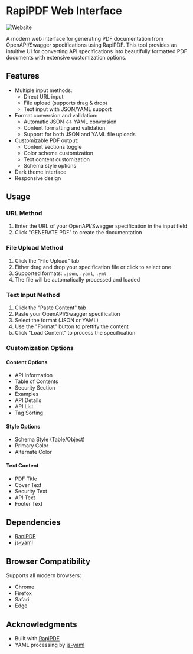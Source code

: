 # RapiPDF Web Interface

[![Website](https://img.shields.io/badge/Open-Website-blue?style=for-the-badge)](https://jyotiraditya.dev/rapipdf/)

A modern web interface for generating PDF documentation from OpenAPI/Swagger specifications using RapiPDF. This tool provides an intuitive UI for converting API specifications into beautifully formatted PDF documents with extensive customization options.

## Features

- Multiple input methods:
  - Direct URL input
  - File upload (supports drag & drop)
  - Text input with JSON/YAML support
- Format conversion and validation:
  - Automatic JSON ↔ YAML conversion
  - Content formatting and validation
  - Support for both JSON and YAML file uploads
- Customizable PDF output:
  - Content sections toggle
  - Color scheme customization
  - Text content customization
  - Schema style options
- Dark theme interface
- Responsive design

## Usage

### URL Method
1. Enter the URL of your OpenAPI/Swagger specification in the input field
2. Click "GENERATE PDF" to create the documentation

### File Upload Method
1. Click the "File Upload" tab
2. Either drag and drop your specification file or click to select one
3. Supported formats: `.json`, `.yaml`, `.yml`
4. The file will be automatically processed and loaded

### Text Input Method
1. Click the "Paste Content" tab
2. Paste your OpenAPI/Swagger specification
3. Select the format (JSON or YAML)
4. Use the "Format" button to prettify the content
5. Click "Load Content" to process the specification

### Customization Options

#### Content Options
- API Information
- Table of Contents
- Security Section
- Examples
- API Details
- API List
- Tag Sorting

#### Style Options
- Schema Style (Table/Object)
- Primary Color
- Alternate Color

#### Text Content
- PDF Title
- Cover Text
- Security Text
- API Text
- Footer Text

## Dependencies

- [RapiPDF](https://github.com/mrin9/RapiPdf)
- [js-yaml](https://github.com/nodeca/js-yaml)

## Browser Compatibility

Supports all modern browsers:
- Chrome
- Firefox
- Safari
- Edge

## Acknowledgments

- Built with [RapiPDF](https://github.com/mrin9/RapiPdf)
- YAML processing by [js-yaml](https://github.com/nodeca/js-yaml)
